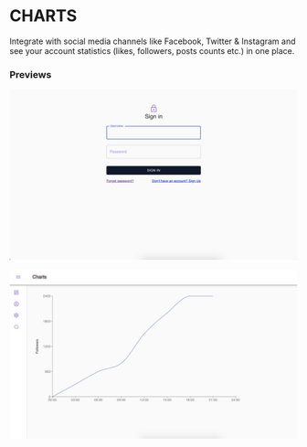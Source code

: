 # CHARTS

Integrate with social media channels like Facebook, Twitter & Instagram and see your account statistics (likes, followers, posts counts etc.) in one place.

### Previews

![Login Page](public/ss1.png)

![Dashboard](public/ss2.png)

